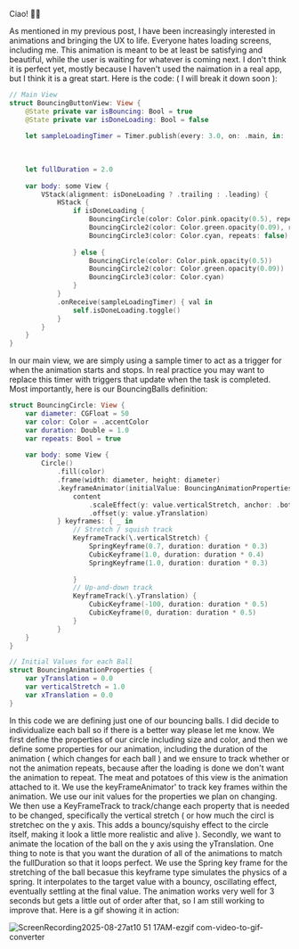 Ciao! 👋🏽

As mentioned in my previous post, I have been increasingly interested in animations and bringing the UX to life. Everyone hates loading screens, including me. This animation is meant to be at least be satisfying and beautiful, while the user is waiting for whatever is coming next. I don't think it is perfect yet, mostly because I haven't used the naimation in a real app, but I think it is a great start. Here is the code: ( I will break it down soon ): 

```swift
// Main View
struct BouncingButtonView: View {
    @State private var isBouncing: Bool = true
    @State private var isDoneLoading: Bool = false
    
    let sampleLoadingTimer = Timer.publish(every: 3.0, on: .main, in: .common).autoconnect()
    
    
    
    let fullDuration = 2.0
    
    var body: some View {
        VStack(alignment: isDoneLoading ? .trailing : .leading) {
            HStack {
                if isDoneLoading {
                    BouncingCircle(color: Color.pink.opacity(0.5), repeats: false)
                    BouncingCircle2(color: Color.green.opacity(0.09), repeats: false)
                    BouncingCircle3(color: Color.cyan, repeats: false)
                    
                } else {
                    BouncingCircle(color: Color.pink.opacity(0.5))
                    BouncingCircle2(color: Color.green.opacity(0.09))
                    BouncingCircle3(color: Color.cyan)
                }
            }
            .onReceive(sampleLoadingTimer) { val in
                self.isDoneLoading.toggle()
            }
        }
    }
}
```
In our main view, we are simply using a sample timer to act as a trigger for when the animation starts and stops. In real practice you may want to replace this timer with triggers that update when the task is completed. Most importantly, here is our BouncingBalls definition: 

```swift
struct BouncingCircle: View {
    var diameter: CGFloat = 50
    var color: Color = .accentColor
    var duration: Double = 1.0
    var repeats: Bool = true
    
    var body: some View {
        Circle()
            .fill(color)
            .frame(width: diameter, height: diameter)
            .keyframeAnimator(initialValue: BouncingAnimationProperties(), repeating: repeats) { content, value in
                content
                    .scaleEffect(y: value.verticalStretch, anchor: .bottom)
                    .offset(y: value.yTranslation)
            } keyframes: { _ in
                // Stretch / squish track
                KeyframeTrack(\.verticalStretch) {
                    SpringKeyframe(0.7, duration: duration * 0.3)
                    CubicKeyframe(1.0, duration: duration * 0.4)
                    SpringKeyframe(1.0, duration: duration * 0.3)
                    
                }
                // Up‑and‑down track
                KeyframeTrack(\.yTranslation) {
                    CubicKeyframe(-100, duration: duration * 0.5)
                    CubicKeyframe(0, duration: duration * 0.5)
                }
            }
    }
}

// Initial Values for each Ball
struct BouncingAnimationProperties {
    var yTranslation = 0.0
    var verticalStretch = 1.0
    var xTranslation = 0.0
}
```

In this code we are defining just one of our bouncing balls. I did decide to individualize each ball so if there is a better way please let me know. We first define the properties of our circle including size and color, and then we define some properties for our animation, including the duration of the animation ( which changes for each ball ) and we ensure to track whether or not the animation repeats, because after the loading is done we don't want the animation to repeat. The meat and potatoes of this view is the animation attached to it. We use the keyFrameAnimator' to track key frames within the animation. We use our init values for the properties we plan on changing. We then use a KeyFrameTrack to track/change each property that is needed to be changed, specifically the vertical stretch ( or how much the circl is stretchec on the y axis. This adds a bouncy/squishy effect to the circle itself, making it look a little more realistic and alive ). Secondly, we want to animate the location of the ball on the y axis using the yTranslation. One thing to note is that you want the duration of all of the animations to match the fullDuration so that it loops perfect. We use the Spring key frame for the stretching of the ball becasue this keyframe type simulates the physics of a spring. It interpolates to the target value with a bouncy, oscillating effect, eventually settling at the final value. The animation works very well for 3 seconds but gets a little out of order after that, so I am still working to improve that. Here is a gif showing it in action: 


![ScreenRecording2025-08-27at10 51 17AM-ezgif com-video-to-gif-converter](https://github.com/user-attachments/assets/b673ca66-8828-499b-a9ed-2c86f9d9c9b8)


